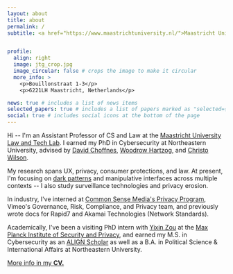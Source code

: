 ```yaml
---
layout: about
title: about
permalink: /
subtitle: <a href="https://www.maastrichtuniversity.nl/">Maastricht University</a>, <a href="https://www.maastrichtuniversity.nl/about-um/faculties/law/research/law-and-tech-lab">Law and Tech Lab</a>


profile:
  align: right
  image: jtg_crop.jpg
  image_circular: false # crops the image to make it circular
  more_info: >
    <p>Bouillonstraat 1-3</p>
    <p>6221LH Maastricht, Netherlands</p>

news: true # includes a list of news items
selected_papers: true # includes a list of papers marked as "selected={true}"
social: true # includes social icons at the bottom of the page
---
```


Hi -- I'm an Assistant Professor of CS and Law at the [Maastricht University Law and Tech Lab](https://www.maastrichtuniversity.nl/about-um/faculties/law/research/law-and-tech-lab). I earned my PhD in Cybersecurity at Northeastern University, advised by [David Choffnes](https:/david.choffnes.com), [Woodrow Hartzog](https://woodrowhartzog.com), and [Christo Wilson](https://cbw.sh). 

My research spans UX, privacy, consumer protections, and law. At present, I'm focusing on [dark patterns](https://www.deceptive.design) and manipulative interfaces across multiple contexts -- I also study surveillance technologies and privacy erosion. 

In industry, I've interned at [Common Sense Media's Privacy Program](https://privacy.commonsense.org/), Vimeo's Governance, Risk, Compliance, and Privacy team, and previously wrote docs for Rapid7 and Akamai Technologies (Network Standards).

Academically, I've been a visiting PhD intern with [Yixin Zou](https://yixinzou.github.io/) at the [Max Planck Institute of Security and Privacy](https://www.mpi-sp.org/), and earned my M.S. in Cybersecurity as an [ALIGN Scholar](https://www.khoury.northeastern.edu/programs/align-masters-of-science-in-computer-science/) as well as a B.A. in Political Science & International Affairs at Northeastern University.

[More info in my __CV.__](https://johannagunawan.com/assets/pdf/JTG_CV.pdf)

